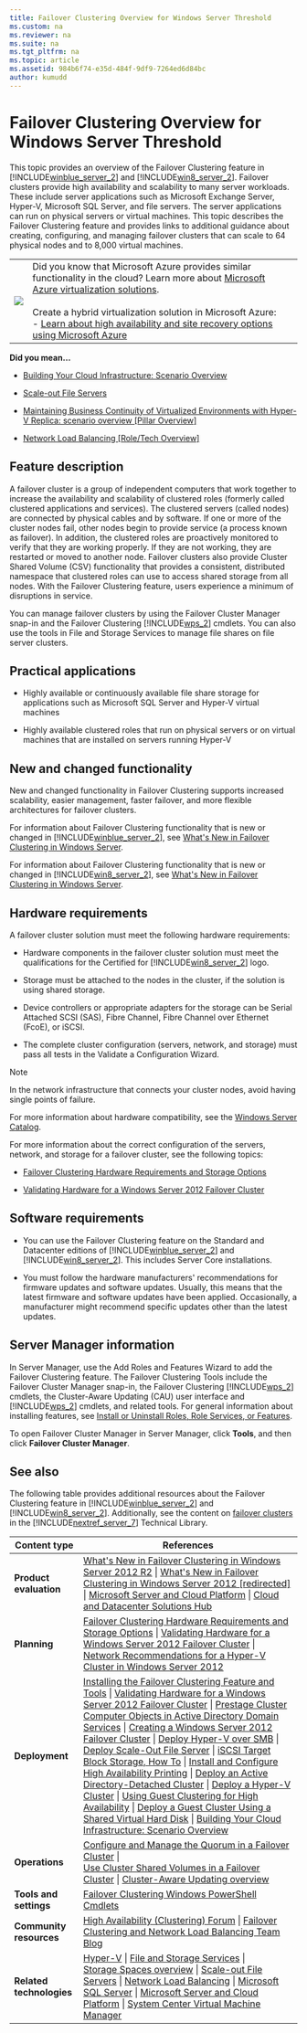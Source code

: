```yaml
---
title: Failover Clustering Overview for Windows Server Threshold
ms.custom: na
ms.reviewer: na
ms.suite: na
ms.tgt_pltfrm: na
ms.topic: article
ms.assetid: 984b6f74-e35d-484f-9df9-7264ed6d84bc
author: kumudd
---
```

# Failover Clustering Overview for Windows Server Threshold
This topic provides an overview of the Failover Clustering feature in [!INCLUDE[winblue_server_2](includes/winblue_server_2_md.md)] and [!INCLUDE[win8_server_2](includes/win8_server_2_md.md)]. Failover clusters provide high availability and scalability to many server workloads. These include server applications such as Microsoft Exchange Server, Hyper\-V, Microsoft SQL Server, and file servers. The server applications can run on physical servers or virtual machines. This topic describes the Failover Clustering feature and provides links to additional guidance about creating, configuring, and managing failover clusters that can scale to 64 physical nodes and to 8,000 virtual machines.  
  
|||  
|-|-|  
|![](b93f8edc-baa1-46ad-aed5-99c8690273c0)|Did you know that Microsoft Azure provides similar functionality in the cloud? Learn more about [Microsoft Azure virtualization solutions](http://aka.ms/f9bh7g).<br /><br />Create a hybrid virtualization solution in Microsoft Azure:<br />\- [Learn about high availability and site recovery options using Microsoft Azure](http://aka.ms/agl678)|  
  
**Did you mean…**  
  
-   [Building Your Cloud Infrastructure: Scenario Overview](assetId:///366a8096-18e8-44e8-9bb7-355d3781c4d5)  
  
-   [Scale-out File Servers](assetId:///0a6029b2-9390-414f-b486-98d31d033ff0)  
  
-   [Maintaining Business Continuity of Virtualized Environments with Hyper-V Replica: scenario overview [Pillar Overview]](assetId:///e9b0e9f5-db53-4c04-8923-4888a0427689)  
  
-   [Network Load Balancing [Role/Tech Overview]](assetId:///bad6f3ac-ab94-425c-8a51-883765dc7f97)  
  
## <a name="BKMK_OVER"></a>Feature description  
A failover cluster is a group of independent computers that work together to increase the availability and scalability of clustered roles \(formerly called clustered applications and services\). The clustered servers \(called nodes\) are connected by physical cables and by software. If one or more of the cluster nodes fail, other nodes begin to provide service \(a process known as failover\). In addition, the clustered roles are proactively monitored to verify that they are working properly. If they are not working, they are restarted or moved to another node. Failover clusters also provide Cluster Shared Volume \(CSV\) functionality that provides a consistent, distributed namespace that clustered roles can use to access shared storage from all nodes. With the Failover Clustering feature, users experience a minimum of disruptions in service.  
  
You can manage failover clusters by using the Failover Cluster Manager snap\-in and the Failover Clustering [!INCLUDE[wps_2](includes/wps_2_md.md)] cmdlets. You can also use the tools in File and Storage Services to manage file shares on file server clusters.  
  
## <a name="BKMK_APP"></a>Practical applications  
  
-   Highly available or continuously available file share storage for applications such as Microsoft SQL Server and Hyper\-V virtual machines  
  
-   Highly available clustered roles that run on physical servers or on virtual machines that are installed on servers running Hyper\-V  
  
## <a name="BKMK_NEW"></a>New and changed functionality  
New and changed functionality in Failover Clustering supports increased scalability, easier management, faster failover, and more flexible architectures for failover clusters.  
  
For information about Failover Clustering functionality that is new or changed in [!INCLUDE[winblue_server_2](includes/winblue_server_2_md.md)], see [What's New in Failover Clustering in Windows Server](assetId:///444c4ac3-9866-41ba-8888-8724777b8f0a).  
  
For information about Failover Clustering functionality that is new or changed in [!INCLUDE[win8_server_2](includes/win8_server_2_md.md)], see [What's New in Failover Clustering in Windows Server](assetId:///444c4ac3-9866-41ba-8888-8724777b8f0a).  
  
## <a name="BKMK_HARD"></a>Hardware requirements  
A failover cluster solution must meet the following hardware requirements:  
  
-   Hardware components in the failover cluster solution must meet the qualifications for the Certified for [!INCLUDE[win8_server_2](includes/win8_server_2_md.md)] logo.  
  
-   Storage must be attached to the nodes in the cluster, if the solution is using shared storage.  
  
-   Device controllers or appropriate adapters for the storage can be Serial Attached SCSI \(SAS\), Fibre Channel, Fibre Channel over Ethernet \(FcoE\), or iSCSI.  
  
-   The complete cluster configuration \(servers, network, and storage\) must pass all tests in the Validate a Configuration Wizard.  
  
> [!NOTE]  
> In the network infrastructure that connects your cluster nodes, avoid having single points of failure.  
  
For more information about hardware compatibility, see the [Windows Server Catalog](http://go.microsoft.com/fwlink/p/?linkid=139145).  
  
For more information about the correct configuration of the servers, network, and storage for a failover cluster, see the following topics:  
  
-   [Failover Clustering Hardware Requirements and Storage Options](assetId:///c72342a0-7bf8-4e42-b8d2-b4a48659ba7c)  
  
-   [Validating Hardware for a Windows Server 2012 Failover Cluster](assetId:///c05d69b4-1c61-4422-8409-4343a839478c)  
  
## <a name="BKMK_SOFT"></a>Software requirements  
  
-   You can use the Failover Clustering feature on the Standard and Datacenter editions of [!INCLUDE[winblue_server_2](includes/winblue_server_2_md.md)] and [!INCLUDE[win8_server_2](includes/win8_server_2_md.md)]. This includes Server Core installations.  
  
-   You must follow the hardware manufacturers' recommendations for firmware updates and software updates. Usually, this means that the latest firmware and software updates have been applied. Occasionally, a manufacturer might recommend specific updates other than the latest updates.  
  
## <a name="BKMK_INSTALL"></a>Server Manager information  
In Server Manager, use the Add Roles and Features Wizard to add the Failover Clustering feature. The Failover Clustering Tools include the Failover Cluster Manager snap\-in, the Failover Clustering [!INCLUDE[wps_2](includes/wps_2_md.md)] cmdlets, the Cluster\-Aware Updating \(CAU\) user interface and [!INCLUDE[wps_2](includes/wps_2_md.md)] cmdlets, and related tools. For general information about installing features, see [Install or Uninstall Roles, Role Services, or Features](http://go.microsoft.com/fwlink/p/?LinkID=239563).  
  
To open Failover Cluster Manager in Server Manager, click **Tools**, and then click **Failover Cluster Manager**.  
  
## <a name="BKMK_LINKS"></a>See also  
The following table provides additional resources about the Failover Clustering feature in [!INCLUDE[winblue_server_2](includes/winblue_server_2_md.md)] and [!INCLUDE[win8_server_2](includes/win8_server_2_md.md)]. Additionally, see the content on [failover clusters](http://technet.microsoft.com/library/ff182338(WS.10).aspx) in the [!INCLUDE[nextref_server_7](includes/nextref_server_7_md.md)] Technical Library.  
  
|Content type|References|  
|----------------|--------------|  
|**Product evaluation**|[What's New in Failover Clustering in Windows Server 2012 R2](assetId:///444c4ac3-9866-41ba-8888-8724777b8f0a) &#124; [What's New in Failover Clustering in Windows Server 2012 [redirected]](assetId:///187d6191-4f92-4f98-9cae-c5e6d5b74e76) &#124; [Microsoft Server and Cloud Platform](http://www.microsoft.com/server-cloud/) &#124; [Cloud and Datacenter Solutions Hub](http://technet.microsoft.com/cloud/hh162047)|  
|**Planning**|[Failover Clustering Hardware Requirements and Storage Options](assetId:///c72342a0-7bf8-4e42-b8d2-b4a48659ba7c) &#124; [Validating Hardware for a Windows Server 2012 Failover Cluster](assetId:///c05d69b4-1c61-4422-8409-4343a839478c) &#124; [Network Recommendations for a Hyper-V Cluster in Windows Server 2012](assetId:///4fb79ef2-829d-4313-a82a-f35d2e9b45e7)|  
|**Deployment**|[Installing the Failover Clustering Feature and Tools](http://go.microsoft.com/fwlink/p/?LinkId=253342) &#124; [Validating Hardware for a Windows Server 2012 Failover Cluster](assetId:///c05d69b4-1c61-4422-8409-4343a839478c) &#124; [Prestage Cluster Computer Objects in Active Directory Domain Services](assetId:///42eca3f8-299a-4e04-b8fc-9b3dde070f87) &#124; [Creating a Windows Server 2012 Failover Cluster](http://blogs.msdn.com/b/clustering/archive/2012/05/01/10299698.aspx) &#124; [Deploy Hyper-V over SMB](http://technet.microsoft.com/library/jj134187) &#124; [Deploy Scale-Out File Server](http://technet.microsoft.com/library/hh831359) &#124; [iSCSI Target Block Storage, How To](http://technet.microsoft.com/library/hh848268) &#124; [Install and Configure High Availability Printing](http://technet.microsoft.com/library/jj556313.aspx) &#124; [Deploy an Active Directory-Detached Cluster](assetId:///21bc89d4-e744-4a94-8ee2-a9d93c68a804) &#124; [Deploy a Hyper-V Cluster](assetId:///636c67f7-de15-4e23-ad6a-119a8d43d819) &#124; [Using Guest Clustering for High Availability](assetId:///839c30af-d036-42d1-a0f6-dcc82d61717a) &#124; [Deploy a Guest Cluster Using a Shared Virtual Hard Disk](assetId:///d25a2cb3-0932-47c9-b2e4-0e0c7ae9dd6a) &#124; [Building Your Cloud Infrastructure: Scenario Overview](assetId:///366a8096-18e8-44e8-9bb7-355d3781c4d5)|  
|**Operations**|[Configure and Manage the Quorum in a Failover Cluster](assetId:///e5cef0e4-cf8e-48be-a5bc-2182d416fab1) &#124; <br />[Use Cluster Shared Volumes in a Failover Cluster](assetId:///c4ca6129-017c-484f-8bb5-7a4c54a38726) &#124; [Cluster-Aware Updating overview](assetId:///a8e6dfbb-9d98-4130-86ac-9f6f00241e02)|  
|**Tools and settings**|[Failover Clustering Windows PowerShell Cmdlets](http://go.microsoft.com/fwlink/p/?LinkId=233200)|  
|**Community resources**|[High Availability (Clustering) Forum](http://go.microsoft.com/fwlink/p/?LinkId=230641) &#124; [Failover Clustering and Network Load Balancing Team Blog](http://blogs.msdn.com/b/clustering/)|  
|**Related technologies**|[Hyper-V](assetId:///5aad349f-ef06-464a-b36f-366fbb040143) &#124; [File and Storage Services](assetId:///4cb00829-8d05-4499-8adc-7506e159f857) &#124; <br />[Storage Spaces overview](assetId:///bbfe20d3-59c4-4826-82b4-90154b0b3457) &#124; [Scale-out File Servers](assetId:///0a6029b2-9390-414f-b486-98d31d033ff0) &#124; [Network Load Balancing](assetId:///bad6f3ac-ab94-425c-8a51-883765dc7f97) &#124; [Microsoft SQL Server](http://www.microsoft.com/sqlserver/default.aspx) &#124; [Microsoft Server and Cloud Platform](http://www.microsoft.com/server-cloud/) &#124; [System Center Virtual Machine Manager](http://technet.microsoft.com/systemcenter/vmm/default.aspx)|  
  

